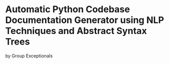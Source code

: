 # Automatic Python Codebase Documentation Generator using NLP Techniques and Abstract Syntax Trees

by Group Exceptionals
